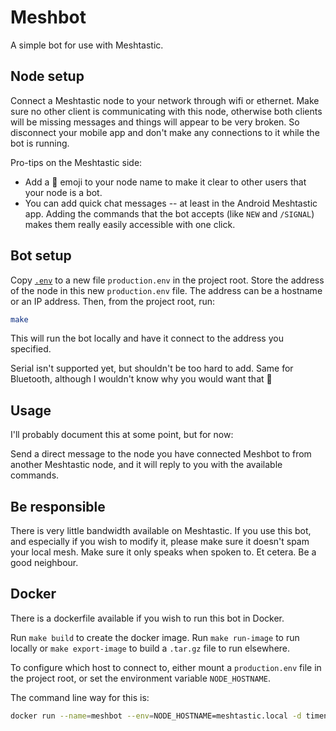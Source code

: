 # Meshbot

A simple bot for use with Meshtastic.

## Node setup

Connect a Meshtastic node to your network through wifi or ethernet. Make sure no
other client is communicating with this node, otherwise both clients will be
missing messages and things will appear to be very broken. So disconnect your
mobile app and don't make any connections to it while the bot is running.

Pro-tips on the Meshtastic side:

- Add a 🤖 emoji to your node name to make it clear to other users that your
  node is a bot.
- You can add quick chat messages -- at least in the Android Meshtastic app.
  Adding the commands that the bot accepts (like `NEW` and `/SIGNAL`) makes them
  really easily accessible with one click.

## Bot setup

Copy [`.env`](./.env) to a new file `production.env` in the project root. Store
the address of the node in this new `production.env` file. The address can be a
hostname or an IP address. Then, from the project root, run:

```bash
make
```

This will run the bot locally and have it connect to the address you specified.

Serial isn't supported yet, but shouldn't be too hard to add. Same for
Bluetooth, although I wouldn't know why you would want that 🙂

## Usage

I'll probably document this at some point, but for now:

Send a direct message to the node you have connected Meshbot to from another
Meshtastic node, and it will reply to you with the available commands.

## Be responsible

There is very little bandwidth available on Meshtastic. If you use this bot, and
especially if you wish to modify it, please make sure it doesn't spam your local
mesh. Make sure it only speaks when spoken to. Et cetera. Be a good neighbour.

## Docker

There is a dockerfile available if you wish to run this bot in Docker.

Run `make build` to create the docker image. Run `make run-image` to run locally
or `make export-image` to build a `.tar.gz` file to run elsewhere.

To configure which host to connect to, either mount a `production.env` file in
the project root, or set the environment variable `NODE_HOSTNAME`.

The command line way for this is:

```bash
docker run --name=meshbot --env=NODE_HOSTNAME=meshtastic.local -d timendus/meshbot
```

